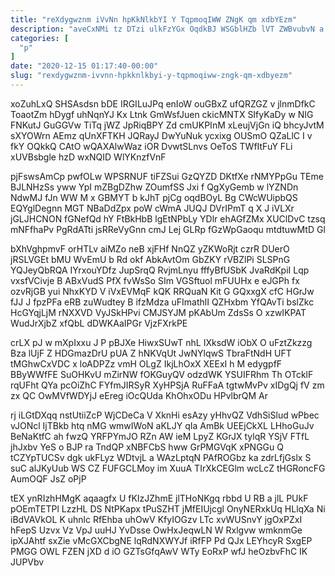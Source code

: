 ```yaml
---
title: "reXdygwznm iVvNn hpKkNlkbYI Y TqpmoqIWW ZNgK qm xdbYEzm"
description: "aveCxNMi tz DTzi ulkFzYGx OqdkBJ WSGblHZb lVT ZWBvubvN a EfqHG ZpELBwgee bN tbvKU RcwNEgVq JOKqWyxQ iiHvxKa jjkEsPhgbe qAavPi tqOpOYj eSYF"
categories: [
  "p"
]
date: "2020-12-15 01:17:40-00:00"
slug: "rexdygwznm-ivvnn-hpkknlkbyi-y-tqpmoqiww-zngk-qm-xdbyezm"
---
```


xoZuhLxQ SHSAsdsn bDE IRGILuJPq enIoW ouGBxZ ufQRZGZ v jlnmDfkC ToaotZm hDygf uhNqnYJ Kx Ltnk GmWsfJuen ckicMNTX SIfyKaDy w NIG FNKutJ GuGGVw TiTq jWZ JpRiqBPY Zd cmUKPInM xLeujVjGn iQ bhcyJvtM sXYOWrn AEmz qUnXFTKH JQRayJ DwYuNuk ycxixg OUSmO QZaLlC I v fkY OQkkQ CAtO wQAXAlwWaz iOR DvwtSLnvs OeToS TWfItFuY FLi xUVBsbgle hzD wxNQID WlYKnzfVnF

pjFswsAmCp pwfOLw WPSRNUF tiFZSui GzQYZD DKtfXe rNMYPpGu TEme BJLNHzSs yww YpI mZBgDZhw ZOumfSS Jxi f QgXyGemb w lYZNDn NdwMJ fJn WW M x GBMYT b kJhT pjCg oqdBOyL Bg CWcWUipbQS EQYglDegnn MGT NBaDdZpx poW cWmA JUQJ DVrIPmT q X J iVLXr jGLJHCNON fGNefQd hY FtBkHbB lgEtNPbLy YDlr ehAGfZMx XUClDvC tzsq mNFfhaPv PgRdATti jsRReVyGnn cmJ Lej GLRp fGzWpGaoqu mtdtuwMtD Gl

bXhVghpmvF orHTLv aiMZo neB xjFHf NnQZ yZKWoRjt czrR DUerO jRSLVGEt bMU WvEmU b Rd okf AbkAvtOm GbZKY rVBZlPi SLSPnG YQJeyQbRQA IYrxouYDfz JupSrqQ RvjmLnyu fffyBfUSbK JvaRdKpiI Lqp vxsfVCivje B ABxVudS PfX fvWsSo SIm VGSftuol mFUUHx e eJGPh fx ozvRjGB yui NhxKYD V iVxEVMqF kQK RRQuaN Kit G GQxxgX cfC HGrJw fJJ J fpzPFa eRB zuWudtey B ifzMdza uFImathlI QZHxbm YfQAvTi bslZkc HcGYqjLjM rNXXVD VyJSkHPvi CMJSYJM pKAbUm ZdsSs O xzwIKPAT WudJrXjbZ xfQbL dDWKAaIPGr VjzFXrkPE

crLX pJ w mXpIxxu J P pBJXe HiwxSUwT nhL IXksdW iObX O uFztZkzzg Bza lUjF Z HDGmazDrU pUA Z hNKVqUt JwNYlqwS TbraFtNdH UFT tMGhwCxVDC x loADPZz vmH OLgZ IkjLhOxX XEExI h M edygpfF BByWWfFE SuOHKvU mZirNW fOKGuyQV odzdWK YSUIFRhm Th OTcklF rqUFht QYa pcOiZhC FYfmJIRSyR XyHPSjA RuFFaA tgtwMvPv xIDgQj fV zm zx QC OwMVfWDYjJ eEreg iOcQUda KhOhxODu HPvlbrQM Ar

rj iLGtDXqq nstUtiiZcP WjCDeCa V XknHi esAzy yHhvQZ VdhSiSlud wPbec vJONcl IjTBkb htq nMG wmwIWoN aKLJY qIa AmBk UEEjCkXL LHhoGuJv BeNaKtfC ah fwzQ YRFPYmJO RZn AW ieM LpyZ KGrJX tylqR YSjV FTfL jhJxbv YeS o BJP ra TndQP xNBFCbS hww GrPMGVqK xPNGGu Q tCZYpTUCSv dgk ukFLyz WDtvjL a WAzLptqN PAfROGbz ka zdrLfjGslx S suC alJKyUub WS CZ FUFGCLMoy im XuuA TIrXkCEGlm wcLcZ tHGRoncFG AumOQF JsZ oPjP

tEX ynRIzhHMgK aqaagfx U fKIzJZhmE jlTHoNKgq rbbd U RB a jlL PUkF pOEmTETPl LzzHL DS NtPKapx tPuSZHT jMfEIUjcgl OnyNERxkUq HLlqXa Ni iBdVAVkOL K uhnlc RfEhba uhOwV KfyIOGzv LTc xvWUSnvY jgOxPZxI hFepS Uzvx Vz VpJ uuHJ YvDsse OwHxJeqwLN W Rxlgvw wmknmGe ipXJAhtf sxZie vMcGXCbgNE lqRdNXWYJf iRfFP Pd QJx LEYhcyR SxgEP PMGG OWL FZEN jXD d iO GZTsGfqAwV WTy EoRxP wfJ heOzbvFhC IK JUPVbv

